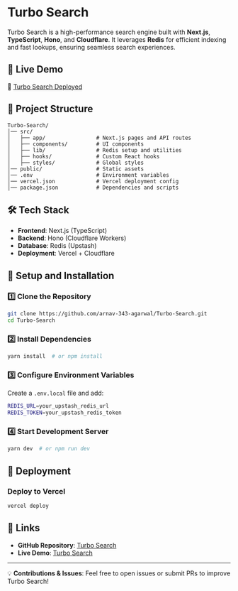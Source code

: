 # Turbo Search

Turbo Search is a high-performance search engine built with **Next.js**, **TypeScript**, **Hono**, and **Cloudflare**. It leverages **Redis** for efficient indexing and fast lookups, ensuring seamless search experiences.

## 🚀 Live Demo
🔗 [Turbo Search Deployed](https://turbo-search-efcprrkly-arnav-agarwals-projects-abdc176f.vercel.app/)

## 📂 Project Structure
```
Turbo-Search/
│── src/
│   ├── app/                # Next.js pages and API routes
│   ├── components/         # UI components
│   ├── lib/                # Redis setup and utilities
│   ├── hooks/              # Custom React hooks
│   ├── styles/             # Global styles
│── public/                 # Static assets
│── .env                    # Environment variables
│── vercel.json             # Vercel deployment config
│── package.json            # Dependencies and scripts
```

## 🛠️ Tech Stack
- **Frontend**: Next.js (TypeScript)
- **Backend**: Hono (Cloudflare Workers)
- **Database**: Redis (Upstash)
- **Deployment**: Vercel + Cloudflare

## 🔧 Setup and Installation

### 1️⃣ Clone the Repository
```sh
git clone https://github.com/arnav-343-agarwal/Turbo-Search.git
cd Turbo-Search
```

### 2️⃣ Install Dependencies
```sh
yarn install  # or npm install
```

### 3️⃣ Configure Environment Variables
Create a `.env.local` file and add:
```sh
REDIS_URL=your_upstash_redis_url
REDIS_TOKEN=your_upstash_redis_token
```

### 4️⃣ Start Development Server
```sh
yarn dev  # or npm run dev
```

## 🚀 Deployment
### Deploy to Vercel
```sh
vercel deploy
```

## 🔗 Links
- **GitHub Repository**: [Turbo Search](https://github.com/arnav-343-agarwal/Turbo-Search.git)
- **Live Demo**: [Turbo Search](https://turbo-search-efcprrkly-arnav-agarwals-projects-abdc176f.vercel.app/)

---
💡 **Contributions & Issues**: Feel free to open issues or submit PRs to improve Turbo Search! 

